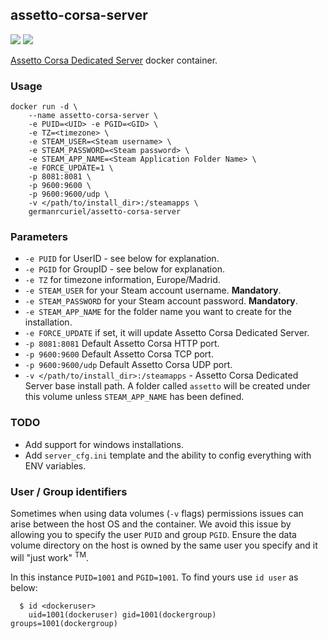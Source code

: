 ## assetto-corsa-server
[![](https://images.microbadger.com/badges/image/germanrcuriel/assetto-corsa-server.svg)](http://microbadger.com/images/germanrcuriel/assetto-corsa-server "Get your own image badge on microbadger.com") [![](https://images.microbadger.com/badges/version/germanrcuriel/assetto-corsa-server.svg)](http://microbadger.com/images/germanrcuriel/assetto-corsa-server "Get your own version badge on microbadger.com")

[Assetto Corsa Dedicated Server](https://steamdb.info/app/302550/) docker container.

### Usage
    docker run -d \
        --name assetto-corsa-server \
        -e PUID=<UID> -e PGID=<GID> \
        -e TZ=<timezone> \
        -e STEAM_USER=<Steam username> \
        -e STEAM_PASSWORD=<Steam password> \
        -e STEAM_APP_NAME=<Steam Application Folder Name> \
        -e FORCE_UPDATE=1 \
        -p 8081:8081 \
        -p 9600:9600 \
        -p 9600:9600/udp \
        -v </path/to/install_dir>:/steamapps \
        germanrcuriel/assetto-corsa-server

### Parameters

* `-e PUID` for UserID - see below for explanation.
* `-e PGID` for GroupID - see below for explanation.
* `-e TZ` for timezone information, Europe/Madrid.
* `-e STEAM_USER` for your Steam account username. **Mandatory**.
* `-e STEAM_PASSWORD` for your Steam account password. **Mandatory**.
* `-e STEAM_APP_NAME` for the folder name you want to create for the installation.
* `-e FORCE_UPDATE` if set, it will update Assetto Corsa Dedicated Server.
* `-p 8081:8081` Default Assetto Corsa HTTP port.
* `-p 9600:9600` Default Assetto Corsa TCP port.
* `-p 9600:9600/udp` Default Assetto Corsa UDP port.
* `-v </path/to/install_dir>:/steamapps` - Assetto Corsa Dedicated Server base install path. A folder called `assetto` will be created under this volume unless `STEAM_APP_NAME` has been defined.

### TODO

* Add support for windows installations.
* Add `server_cfg.ini` template and the ability to config everything with ENV variables.

### User / Group identifiers

Sometimes when using data volumes (`-v` flags) permissions issues can arise between the host OS and the container. We avoid this issue by allowing you to specify the user `PUID` and group `PGID`. Ensure the data volume directory on the host is owned by the same user you specify and it will "just work" <sup>TM</sup>.

In this instance `PUID=1001` and `PGID=1001`. To find yours use `id user` as below:

```
  $ id <dockeruser>
    uid=1001(dockeruser) gid=1001(dockergroup) groups=1001(dockergroup)
```
